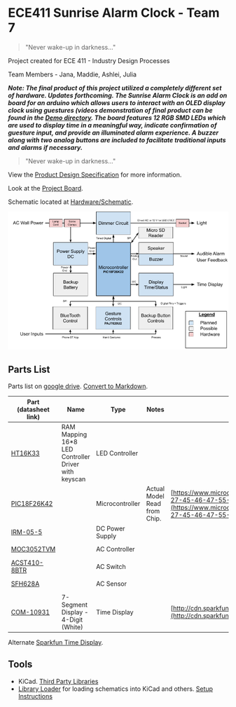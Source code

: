 # ECE411 Sunrise Alarm Clock - Team 7
> "Never wake-up in darkness..."

Project created for ECE 411 - Industry Design Processes

Team Members - Jana, Maddie, Ashlei, Julia

*__Note: The final product of this project utilized a completely different set of hardware. Updates forthcoming. The Sunrise Alarm Clock is an add on board for an arduino which allows users to interact with an OLED display clock using guestures (videos demonstration of final product can be found in the [Demo directory](https://github.com/jalhuneidi1/ECE411_F2021_Team7/tree/main/Demo). The board features 12 RGB SMD LEDs which are used to display time in a meaningful way, indicate confirmation of guesture input, and provide an illuminated alarm experience. A buzzer along with two analog buttons are included to facilitate traditional inputs and alarms if necessary.__*

> "Never wake-up in darkness..."

View the [Product Design Specification](./Product%20Design%20Specification%20v1.pdf) for more information.

Look at the [Project Board](https://github.com/31415pi/ECE_411_Winter_2021_Team_7/projects/1).

Schematic located at [Hardware/Schematic](./Hardware/Schematic.pdf).

![L1 Decomposition](/CAD/L1%20Decomposition.png)


## Parts List

Parts list on [google drive](https://docs.google.com/spreadsheets/d/1yFu2dnekZCLbKxV9tUKsMTaaS4XpjHtpUTBXEi358RU/edit#gid=0). [Convert to Markdown](https://tabletomarkdown.com/convert-spreadsheet-to-markdown/).

| Part (datasheet link)                                                                                                                                  | Name                                                 | Type            | Notes                        | Datasheet                                                                                                                                                                                                                                                                                                  | Website                                                                                                    | Source                                                          | Price  |
| ------------------------------------------------------------------------------------------------------------------------------------------------------ | ---------------------------------------------------- | --------------- | ---------------------------- | ---------------------------------------------------------------------------------------------------------------------------------------------------------------------------------------------------------------------------------------------------------------------------------------------------------- | ---------------------------------------------------------------------------------------------------------- | --------------------------------------------------------------- | ------ |
| [HT16K33](https://github.com/31415pi/ECE_411_Winter_2021_Team_7/blob/main/Datasheets/HT16K33v120(LEDcontroller).pdf)                                   | RAM Mapping 16\*8 LED Controller Driver with keyscan | LED Controller  |                              |                                                                                                                                                                                                                                                                                                            | [https://www.holtek.com/productdetail/-/vg/16K33](https://www.holtek.com/productdetail/-/vg/16K33)         |                                                                 |        |
| [PIC18F26K42](https://github.com/31415pi/ECE_411_Winter_2021_Team_7/blob/main/Datasheets/PIC18(L)F26-27-45-46-47-55-56-57K42-Data-Sheet-40001919G.pdf) |                                                      | Microcontroller | Actual Model Read from Chip. | [https://www.microchip.com/content/dam/mchp/documents/MCU08/ProductDocuments/DataSheets/PIC18(L)F26-27-45-46-47-55-56-57K42-Data-Sheet-40001919G.pdf](https://www.microchip.com/content/dam/mchp/documents/MCU08/ProductDocuments/DataSheets/PIC18(L)F26-27-45-46-47-55-56-57K42-Data-Sheet-40001919G.pdf) | [https://www.microchip.com/en-us/product/PIC18F26K42](https://www.microchip.com/en-us/product/PIC18F26K42) | EPL                                                             | $ 1.50 |
| [IRM-05-5](https://github.com/31415pi/ECE_411_Winter_2021_Team_7/blob/main/Datasheets/IRM-05(ac-5vsupply).pdf)                                         |                                                      | DC Power Supply |                              |                                                                                                                                                                                                                                                                                                            |                                                                                                            | [Mouser](https://www.mouser.com/ProductDetail/709-IRM05-5)      | $ 8.81 |
| [MOC3052TVM](https://github.com/31415pi/ECE_411_Winter_2021_Team_7/blob/main/Datasheets/MOC3052M(ACcont).pdf)                                          |                                                      | AC Controller   |                              |                                                                                                                                                                                                                                                                                                            |                                                                                                            | [Mouser](https://www.mouser.com/ProductDetail/512-MOC3052SR2M)  | $ 1.15 |
| [ACST410-8BTR](https://github.com/31415pi/ECE_411_Winter_2021_Team_7/blob/main/Datasheets/ACST410(ACswitch).pdf)                                       |                                                      | AC Switch       |                              |                                                                                                                                                                                                                                                                                                            |                                                                                                            | [Mouser](https://www.mouser.com/ProductDetail/511-ACST410-8BTR) | $ 0.85 |
| [SFH628A](https://github.com/31415pi/ECE_411_Winter_2021_Team_7/blob/main/Datasheets/SFH628A(ACsensor).pdf)                                            |                                                      | AC Sensor       |                              |                                                                                                                                                                                                                                                                                                            |                                                                                                            | [Mouser](https://www.mouser.com/ProductDetail/782-SFH6286-4T)   | $ 1.27 |
| [COM-10931](https://github.com/31415pi/ECE_411_Winter_2021_Team_7/blob/main/Datasheets/COM-10931_ATA3492BW(7seg4digitSparkfun).pdf)                    | 7-Segment Display - 4-Digit (White)                  | Time Display    |                              | [http://cdn.sparkfun.com/datasheets/Components/LED/ATA3492BW\_2.pdf](http://cdn.sparkfun.com/datasheets/Components/LED/ATA3492BW_2.pdf)                                                                                                                                                                    | [https://www.sparkfun.com/products/10931](https://www.sparkfun.com/products/10931)                         | [Mouser](https://www.mouser.com/ProductDetail/474-COM-10931)    | $ 2.63 |




Alternate [Sparkfun Time Display](https://www.sparkfun.com/products/10931).

## Tools

- KiCad. [Third Party Libraries](https://www.kicad.org/libraries/third_party/)
- [Library Loader](https://componentsearchengine.com/tools) for loading schematics into KiCad and others. [Setup Instructions](https://www.samacsys.com/kicad/)
